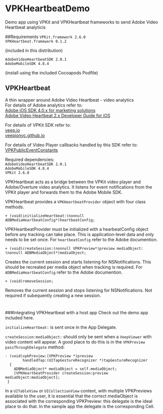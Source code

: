 # VPKHeartbeatDemo
Demo app using VPKit and VPKHeartbeat frameworks to send Adobe Video Heartbeat analyticis

##Requirements
`VPKit.framework 2.6.0`   
`VPKHeartbeat.framework 0.1.2`   

(included in this distribution)  

`AdobeVideoHeartbeatSDK 2.0.1`  
`AdobeMobileSDK 4.8.4`  

(install using the included Cocoapods Podfile)


## VPKHeartbeat

A thin wrapper around Adobe Video Heartbeat - video analytics  
For details of Adobe analytics refer to:  
[Adobe iOS SDK 4.0.x for marketing solutions](https://marketing.adobe.com/resources/help/en_US/mobile/ios/analytics_main.html)  
[Adobe Video Heartbeat 2.x Developer Guide for iOS](https://marketing.adobe.com/resources/help/en_US/sc/appmeasurement/hbvideo/ios_2.0/)

For details of VPKit SDK refer to:  
[veep.io](https://veep.io/)  
[veepionyc.github.io](https://veepionyc.github.io/)

For details of Video Player callbacks handled by this SDK refer to:  
[VPKPublicEventConstants](https://github.com/veepionyc/VPKitDemo/blob/2.6.0/VPKit.framework/Headers/VPKPublicEventConstants.h)  

Required dependencies:  
```AdobeVideoHeartbeatSDK 2.0.1 ```  
```AdobeMobileSDK 4.8.4```  
```VPKit 2.6.0```  

VPKHeartbeat acts as a bridge between the VPKit video player and Adobe/Overture video analytics.  It listens for event notifications from the VPKit player and forwards them to the Adobe Mobile SDK.

VPKHeartbeat  provides a `VPKHeartbeatProvider` object with four class methods.

```
+ (void)initializeHeartbeat:(nonnull ADBMediaHeartbeatConfig*)heartbeatConfig;
```
VPKHeartbeatProvider must be initialized with a hearbeatConfig object before any tracking can take place. This is application-level data and only needs to be set once. For `heartbeatConfig`  refer to the Adobe documention.

```
+ (void)createSession:(nonnull VPKPreview*)preview mediaObject:(nonnull ADBMediaObject*)mediaObject;
```

Creates the current session and starts listening for NSNotifications. This should be recreated per media object when tracking is required. For `ADBMediaHeartbeatConfig`  refer to the Adobe documention.


```
+ (void)removeSession;
```
Removes the current session and stops listening for NSNotifications. Not required if subequently creating a new session.
#


###Integrating VPKHeartbeat with a host app
Check out the demo app included here.

`initializeHeartbeat:` is sent once in the App Delegate.


`createSession:mediaObject:` should only be sent when a `VeepViewer` with video content will appear. A good place to do this is in the `VPKPreview` `passThroughDelegate` method:


	- (void)vpkPreview:(VPKPreview *)preview 
	        handledTap:(UITapGestureRecognizer *)tapGestureRecognizer 
	  {
	    ADBMediaObject* mediaObject = self.mediaObject;
	    [VPKHeartbeatProvider createSession:preview mediaObject:mediaObject];
     }
     
In a `UITableView` or `UICollectionView` context, with multiple VPKPreviews available to the user, it is essential that the correct mediaObject is associated with the corresponding VPKPreview: this delegate is the ideal place to do that. In the sample app the delegate is the corresponding Cell.


